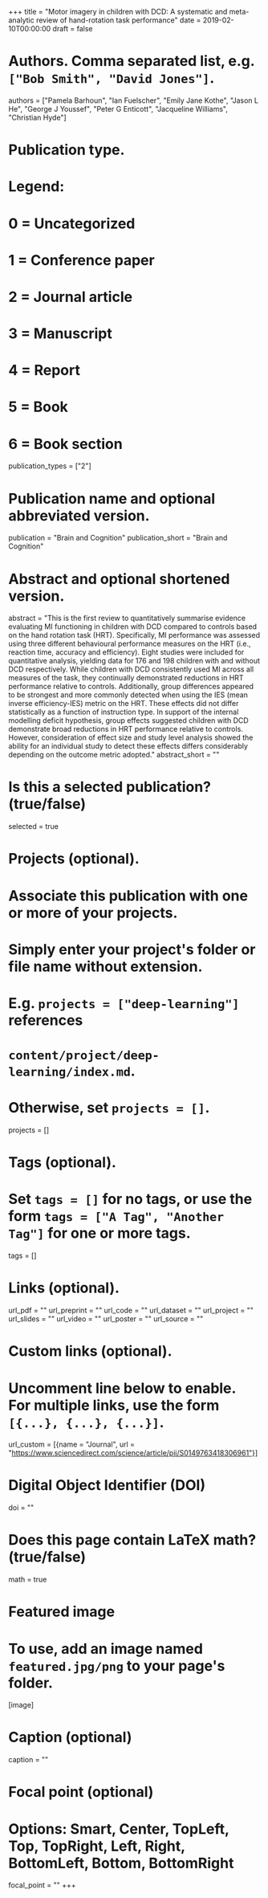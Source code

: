 +++
title = "Motor imagery in children with DCD: A systematic and meta-analytic review of hand-rotation task performance"
date = 2019-02-10T00:00:00
draft = false

# Authors. Comma separated list, e.g. `["Bob Smith", "David Jones"]`.
authors = ["Pamela Barhoun", "Ian Fuelscher", "Emily Jane Kothe", "Jason L He", "George J Youssef", "Peter G Enticott", "Jacqueline Williams", "Christian Hyde"]

# Publication type.
# Legend:
# 0 = Uncategorized
# 1 = Conference paper
# 2 = Journal article
# 3 = Manuscript
# 4 = Report
# 5 = Book
# 6 = Book section
publication_types = ["2"]

# Publication name and optional abbreviated version.
publication = "Brain and Cognition"
publication_short = "Brain and Cognition"

# Abstract and optional shortened version.
abstract = "This is the first review to quantitatively summarise evidence evaluating MI functioning in children with DCD compared to controls based on the hand rotation task (HRT). Specifically, MI performance was assessed using three different behavioural performance measures on the HRT (i.e., reaction time, accuracy and efficiency). Eight studies were included for quantitative analysis, yielding data for 176 and 198 children with and without DCD respectively. While children with DCD consistently used MI across all measures of the task, they continually demonstrated reductions in HRT performance relative to controls. Additionally, group differences appeared to be strongest and more commonly detected when using the IES (mean inverse efficiency-IES) metric on the HRT. These effects did not differ statistically as a function of instruction type. In support of the internal modelling deficit hypothesis, group effects suggested children with DCD demonstrate broad reductions in HRT performance relative to controls. However, consideration of effect size and study level analysis showed the ability for an individual study to detect these effects differs considerably depending on the outcome metric adopted."
abstract_short = ""

# Is this a selected publication? (true/false)
selected = true

# Projects (optional).
#   Associate this publication with one or more of your projects.
#   Simply enter your project's folder or file name without extension.
#   E.g. `projects = ["deep-learning"]` references 
#   `content/project/deep-learning/index.md`.
#   Otherwise, set `projects = []`.
projects = []

# Tags (optional).
#   Set `tags = []` for no tags, or use the form `tags = ["A Tag", "Another Tag"]` for one or more tags.
tags = []

# Links (optional).
url_pdf = ""
url_preprint = ""
url_code = ""
url_dataset = ""
url_project = ""
url_slides = ""
url_video = ""
url_poster = ""
url_source = ""

# Custom links (optional).
#   Uncomment line below to enable. For multiple links, use the form `[{...}, {...}, {...}]`.
url_custom = [{name = "Journal", url = "https://www.sciencedirect.com/science/article/pii/S0149763418306961"}]

# Digital Object Identifier (DOI)
doi = ""

# Does this page contain LaTeX math? (true/false)
math = true

# Featured image
# To use, add an image named `featured.jpg/png` to your page's folder. 
[image]
# Caption (optional)
caption = ""

# Focal point (optional)
# Options: Smart, Center, TopLeft, Top, TopRight, Left, Right, BottomLeft, Bottom, BottomRight
focal_point = ""
+++

